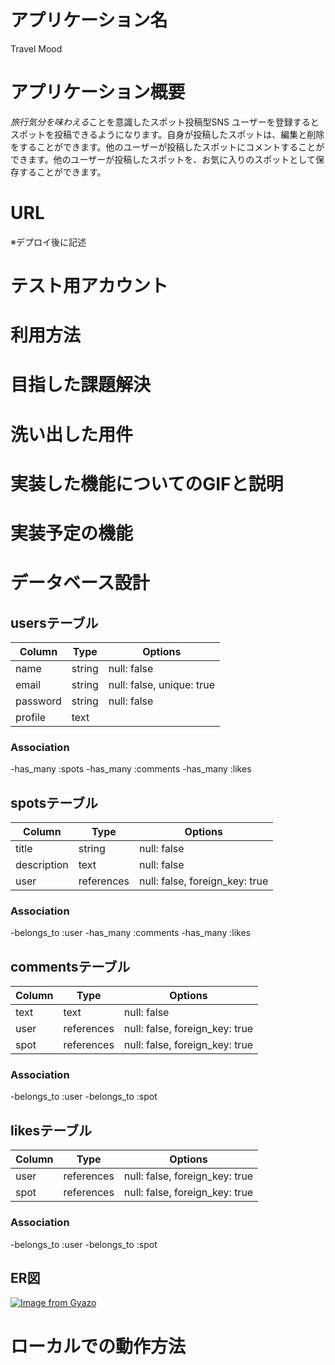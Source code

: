# アプリケーション名
Travel Mood

# アプリケーション概要
*旅行気分を味わえる*ことを意識したスポット投稿型SNS
ユーザーを登録するとスポットを投稿できるようになります。自身が投稿したスポットは、編集と削除をすることができます。他のユーザーが投稿したスポットにコメントすることができます。他のユーザーが投稿したスポットを、お気に入りのスポットとして保存することができます。

# URL
※デプロイ後に記述

# テスト用アカウント
 

# 利用方法


# 目指した課題解決
  

# 洗い出した用件


# 実装した機能についてのGIFと説明


# 実装予定の機能


# データベース設計
## usersテーブル

| Column             | Type   | Options                   |
| ------------------ | ------ | ------------------------- |
| name               | string | null: false               |
| email              | string | null: false, unique: true |
| password           | string | null: false               |
| profile            | text   |                           |

### Association
-has_many :spots
-has_many :comments
-has_many :likes


## spotsテーブル

| Column      | Type       | Options                        |
| ----------- | ---------- | ------------------------------ |
| title       | string     | null: false                    |
| description | text       | null: false                    |
| user        | references | null: false, foreign_key: true |

### Association
-belongs_to :user
-has_many :comments
-has_many :likes


## commentsテーブル

| Column | Type       | Options                        |
| ------ | ---------- | ------------------------------ |
| text   | text       | null: false                    |
| user   | references | null: false, foreign_key: true |
| spot   | references | null: false, foreign_key: true |

### Association
-belongs_to :user
-belongs_to :spot


## likesテーブル

| Column | Type       | Options                        |
| ------ | ---------- | ------------------------------ |
| user   | references | null: false, foreign_key: true |
| spot   | references | null: false, foreign_key: true |

### Association
-belongs_to :user
-belongs_to :spot


## ER図
[![Image from Gyazo](https://i.gyazo.com/2b254ac1e46869bbb1c5597c79431982.png)](https://gyazo.com/2b254ac1e46869bbb1c5597c79431982)


# ローカルでの動作方法

